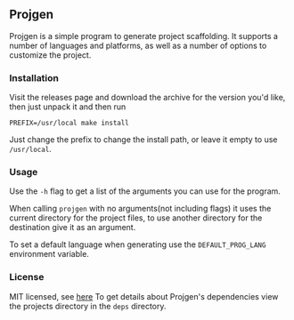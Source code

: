 ## Projgen

Projgen is a simple program to generate project scaffolding. It supports a number of languages and
platforms, as well as a number of options to customize the project.

### Installation
Visit the releases page and download the archive for the version you'd like, then just unpack it
and then run
```
PREFIX=/usr/local make install
```
Just change the prefix to change the install path, or leave it empty to use `/usr/local`.

### Usage
Use the `-h` flag to get a list of the arguments you can use for the program.

When calling `projgen` with no arguments(not including flags) it uses the current directory
for the project files, to use another directory for the destination give it as an argument.

To set a default language when generating use the `DEFAULT_PROG_LANG` environment variable.

### License
MIT licensed, see [here](https://raw.github.com/larzconwell/projgen/master/LICENSE)
To get details about Projgen's dependencies view the projects directory in the `deps` directory.
